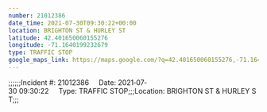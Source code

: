 ```yaml
---
number: 21012386
date_time: 2021-07-30T09:30:22+00:00
location: BRIGHTON ST & HURLEY ST
latitude: 42.401650060155276
longitude: -71.1640199232679
type: TRAFFIC STOP
google_maps_link: https://maps.google.com/?q=42.401650060155276,-71.1640199232679
---
```


;;;;;;Incident #: 21012386     Date: 2021‐07‐30 09:30:22     Type: TRAFFIC STOP;;;Location: BRIGHTON ST & HURLEY ST;;;
